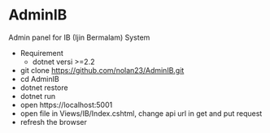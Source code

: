 # AdminIB
Admin panel for IB (Ijin Bermalam) System

- Requirement
	- dotnet versi >=2.2
- git clone https://github.com/nolan23/AdminIB.git
- cd AdminIB
- dotnet restore
- dotnet run
- open https://localhost:5001
- open file in Views/IB/Index.cshtml, change api url in get and put request   
- refresh the browser
